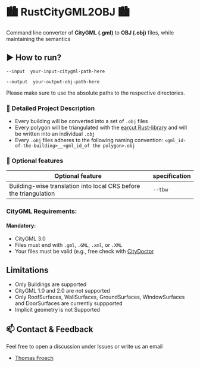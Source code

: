 # :cityscape: RustCityGML2OBJ :cityscape:
Command line converter of **CityGML (.gml)** to **OBJ (.obj)** files, while maintaining the semantics 

## :arrow_forward: How to run?

  `--input  your-input-citygml-path-here` 
  
  `--output  your-output-obj-path-here` 

Please make sure to use the absolute paths to the respective directories.

### :wrench: Detailed Project Description
+ Every building will be converted into a set of `.obj` files
+ Every polygon will be triangulated with the [earcut Rust-library](https://github.com/ciscorn/earcut-rs) and will be written into an individual `.obj`
+ Every `.obj` files adheres to the following naming convention: `<gml_id-of-the-building>__<gml_id_of the polygon>.obj`

### :wrench: Optional features

| Optional feature | specification |
| -------- | -------- |
| Building-wise translation into local CRS before the triangulation |`--tbw`|


### CityGML Requirements:

#### Mandatory:

+ CityGML 3.0
+ Files must end with `.gml`, `.GML`, `.xml`, or `.XML`
+ Your files must be valid (e.g., free check with [CityDoctor](https://transfer.hft-stuttgart.de/gitlab/citydoctor/citydoctor2)
 
## Limitations

+ Only Buildings are supported
+ CityGML 1.0 and 2.0 are not supported
+ Only RoofSurfaces, WallSurfaces, GroundSurfaces, WindowSurfaces and DoorSurfaces are currently suppported
+ Implicit geometry is not Supported


## :mailbox: Contact & Feedback

Feel free to open a discussion under Issues or write us an email

- [Thomas Froech](thomas.froech@tum.de)
